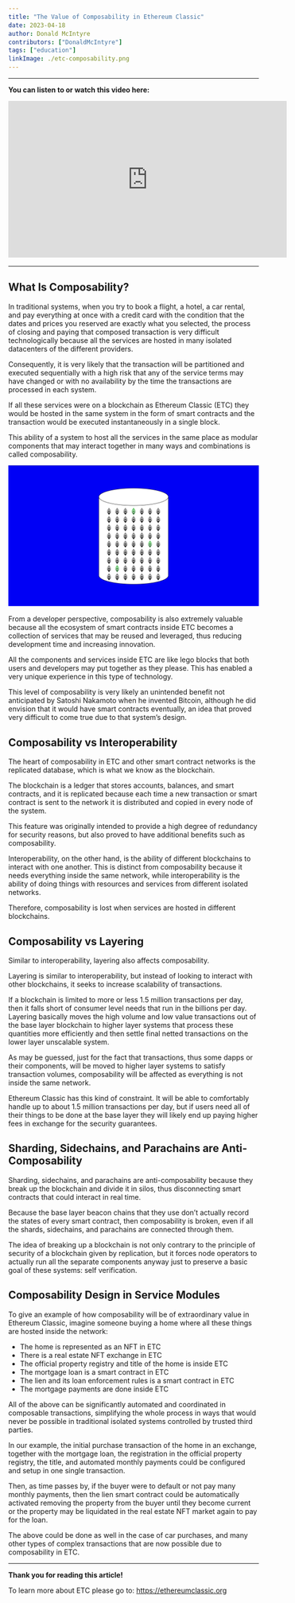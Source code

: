 ```yaml
---
title: "The Value of Composability in Ethereum Classic"
date: 2023-04-18
author: Donald McIntyre
contributors: ["DonaldMcIntyre"]
tags: ["education"]
linkImage: ./etc-composability.png
---
```


---
**You can listen to or watch this video here:**

<iframe width="560" height="315" src="https://www.youtube.com/embed/Alxz8pDfMhg" title="YouTube video player" frameborder="0" allow="accelerometer; autoplay; clipboard-write; encrypted-media; gyroscope; picture-in-picture; web-share" allowfullscreen></iframe>

---

## What Is Composability?

In traditional systems, when you try to book a flight, a hotel, a car rental, and pay everything at once with a credit card with the condition that the dates and prices you reserved are exactly what you selected, the process of closing and paying that composed transaction is very difficult technologically because all the services are hosted in many isolated datacenters of the different providers. 

Consequently, it is very likely that the transaction will be partitioned and executed sequentially with a high risk that any of the service terms may have changed or with no availability by the time the transactions are processed in each system.

If all these services were on a blockchain as Ethereum Classic (ETC) they would be hosted in the same system in the form of smart contracts and the transaction would be executed instantaneously in a single block.

This ability of a system to host all the services in the same place as modular components that may interact together in many ways and combinations is called composability.

![A single database.](./etc-composability.png)

From a developer perspective, composability is also extremely valuable because all the ecosystem of smart contracts inside ETC becomes a collection of services that may be reused and leveraged, thus reducing development time and increasing innovation.

All the components and services inside ETC are like lego blocks that both users and developers may put together as they please. This has enabled a very unique experience in this type of technology.

This level of composability is very likely an unintended benefit not anticipated by Satoshi Nakamoto when he invented Bitcoin, although he did envision that it would have smart contracts eventually, an idea that proved very difficult to come true due to that system’s design.

## Composability vs Interoperability

The heart of composability in ETC and other smart contract networks is the replicated database, which is what we know as the blockchain. 

The blockchain is a ledger that stores accounts, balances, and smart contracts, and it is replicated because each time a new transaction or smart contract is sent to the network it is distributed and copied in every node of the system. 

This feature was originally intended to provide a high degree of redundancy for security reasons, but also proved to have additional benefits such as composability.

Interoperability, on the other hand, is the ability of different blockchains to interact with one another. This is distinct from composability because it needs everything inside the same network, while interoperability is the ability of doing things with resources and services from different isolated networks.

Therefore, composability is lost when services are hosted in different blockchains. 

## Composability vs Layering

Similar to interoperability, layering also affects composability. 

Layering is similar to interoperability, but instead of looking to interact with other blockchains, it seeks to increase scalability of transactions.

If a blockchain is limited to more or less 1.5 million transactions per day, then it falls short of consumer level needs that run in the billions per day. Layering basically moves the high volume and low value transactions out of the base layer blockchain to higher layer systems that process these quantities more efficiently and then settle final netted transactions on the lower layer unscalable system.

As may be guessed, just for the fact that transactions, thus some dapps or their components, will be moved to higher layer systems to satisfy transaction volumes, composability will be affected as everything is not inside the same network.

Ethereum Classic has this kind of constraint. It will be able to comfortably handle up to about 1.5 million transactions per day, but if users need all of their things to be done at the base layer they will likely end up paying higher fees in exchange for the security guarantees.

## Sharding, Sidechains, and Parachains are Anti-Composability

Sharding, sidechains, and parachains are anti-composability because they break up the blockchain and divide it in silos, thus disconnecting smart contracts that could interact in real time.

Because the base layer beacon chains that they use don’t actually record the states of every smart contract, then composability is broken, even if all the shards, sidechains, and parachains are connected through them.

The idea of breaking up a blockchain is not only contrary to the principle of security of a blockchain given by replication, but it forces node operators to actually run all the separate components anyway just to preserve a basic goal of these systems: self verification.

## Composability Design in Service Modules

To give an example of how composability will be of extraordinary value in Ethereum Classic, imagine someone buying a home where all these things are hosted inside the network:

- The home is represented as an NFT in ETC
- There is a real estate NFT exchange in ETC
- The official property registry and title of the home is inside ETC
- The mortgage loan is a smart contract in ETC
- The lien and its loan enforcement rules is a smart contract in ETC
- The mortgage payments are done inside ETC

All of the above can be significantly automated and coordinated in composable transactions, simplifying the whole process in ways that would never be possible in traditional isolated systems controlled by trusted third parties.

In our example, the initial purchase transaction of the home in an exchange, together with the mortgage loan, the registration in the official property registry, the title, and automated monthly payments could be configured and setup in one single transaction.

Then, as time passes by, if the buyer were to default or not pay many monthly payments, then the lien smart contract could be automatically activated removing the property from the buyer until they become current or the property may be liquidated in the real estate NFT market again to pay for the loan.

The above could be done as well in the case of car purchases, and many other types of complex transactions that are now possible due to composability in ETC.

---

**Thank you for reading this article!**

To learn more about ETC please go to: https://ethereumclassic.org
